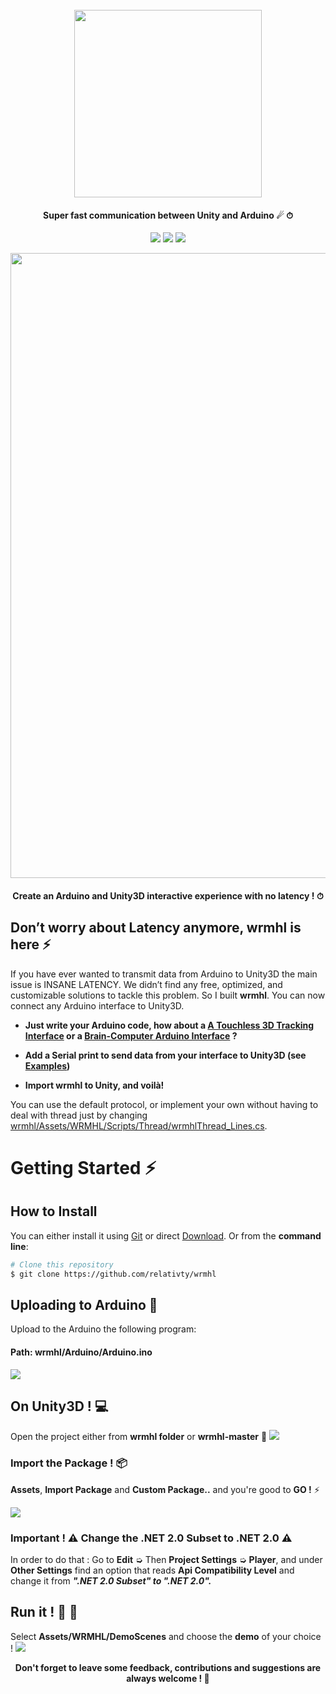 <h1 align="center">
  <br>
  <a href="https://github.com/relativty/wrmhl"><img src="/img/wrmhl.png" width="300"></a>
</h1>

<h4 align="center">Super fast communication between Unity and Arduino ☄ ⏱
</h4>

<p align="center">
  <img src="https://img.shields.io/github/license/relativty/wrmhl.svg">
  <img src="https://img.shields.io/github/stars/relativty/wrmhl.svg">
  <img src="https://img.shields.io/github/issues/relativty/wrmhl.svg">
</p>

<img src="/img/mpu.gif" width="1000">
<h4 align="center">Create an Arduino and Unity3D interactive experience with no latency ! ⏱
</h4>


## Don’t worry about Latency anymore, wrmhl is here ⚡️

If you have ever wanted to transmit data from Arduino to Unity3D the main issue is INSANE LATENCY. We didn’t find any free, optimized, and customizable solutions to tackle this problem. So I built **wrmhl**. You can now connect any Arduino interface to Unity3D.

- **Just write your Arduino code, how about a [A Touchless 3D Tracking Interface](https://www.youtube.com/watch?v=ikD_3Vemkf0) or a [Brain-Computer Arduino Interface](http://www.instructables.com/id/Arduino-brain-wave-reader/) ?**

- **Add a Serial print to send data from your interface to Unity3D (see [Examples](https://github.com/relativty/wrmhl/blob/master/Arduino/Arduino.ino))**

- **Import wrmhl to Unity, and voilà!**

You can use the default protocol, or implement your own without having to deal with thread just by changing [wrmhl/Assets/WRMHL/Scripts/Thread/wrmhlThread_Lines.cs](https://github.com/relativty/wrmhl/blob/master/Assets/WRMHL/Scripts/Thread/wrmhlThread_Lines.cs).


# Getting Started ⚡️
## How to Install
You can either install it using [Git](https://git-scm.com/) or direct [Download](https://github.com/relativty/wrmhl/archive/master.zip). Or from the <strong>command line</strong>:

```bash
# Clone this repository
$ git clone https://github.com/relativty/wrmhl
```

## Uploading to Arduino 🤖
Upload to the Arduino the following program:
#### Path: wrmhl/Arduino/Arduino.ino
<img src="/img/arduino-upload.gif">

## On Unity3D ! 💻
Open the project either from **wrmhl folder** or **wrmhl-master** 🌈
<img src="/img/unity-open.gif">

### Import the Package ! 📦
**Assets**, **Import Package** and **Custom Package..** and you're good to **GO !** ⚡️

<img src="/img/unity-package.gif">

### Important ! ⚠ Change the .NET 2.0 Subset to .NET 2.0 ⚠

In order to do that : Go to **Edit** ➭  Then **Project Settings** ➭ **Player**, and under **Other Settings** find an option that reads **Api Compatibility Level** and change it from **_".NET 2.0 Subset" to ".NET 2.0"._**

## Run it ! 🏁 🚗
Select **Assets/WRMHL/DemoScenes** and choose the **demo** of your choice !
<img src="/img/unity-play.gif">



<p align="center">
  <b>Don't forget to leave some feedback, contributions and suggestions are always welcome ! 🤝</b><br>
</p>



